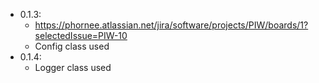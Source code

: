 - 0.1.3:
  - https://phornee.atlassian.net/jira/software/projects/PIW/boards/1?selectedIssue=PIW-10
  - Config class used
- 0.1.4:
  - Logger class used